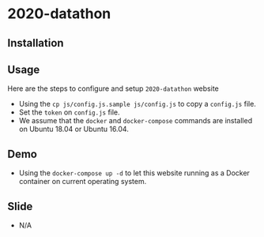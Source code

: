 # 2020-datathon

## Installation

## Usage

Here are the steps to configure and setup `2020-datathon` website

- Using the `cp js/config.js.sample js/config.js` to copy a `config.js` file.
- Set the `token` on `config.js` file.
- We assume that the `docker` and `docker-compose` commands are installed on Ubuntu 18.04 or Ubuntu 16.04.

## Demo

- Using the `docker-compose up -d` to let this website running as a Docker container on current operating system.

## Slide

- N/A
